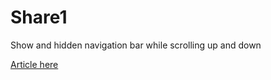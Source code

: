 # Share1
Show and hidden navigation bar while scrolling up and down


[Article here](https://medium.com/@tasb00429/%E6%9C%80%E8%BF%91%E7%94%A2%E5%93%81%E6%9C%89%E4%B8%80%E9%9C%80%E6%B1%82%E6%98%AF-navigation-bar-%E9%9C%80%E8%A6%81%E6%A0%B9%E6%93%9A%E6%89%8B%E5%8B%A2%E4%BE%86%E4%B8%8A%E6%BB%91%E9%9A%B1%E8%97%8F-%E4%B8%8B%E6%BB%91%E9%A1%AF%E7%A4%BA-%E7%84%B6%E5%BE%8C%E4%B8%8A%E6%BB%91%E9%9A%B1%E8%97%8F%E7%9A%84%E6%99%82%E5%80%99%E9%9C%80%E8%A6%81%E6%BB%BF%E8%B6%B3-offset-%E5%A4%A7%E6%96%BC%E6%9F%90%E5%80%8B%E7%9A%84%E9%AB%98%E5%BA%A6%E6%89%8D%E6%9C%83%E8%A7%B8%E7%99%BC-bed7a7a4b859)
